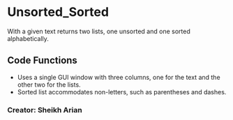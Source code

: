 # Unsorted_Sorted
With a given text returns two lists, one unsorted and one sorted alphabetically.

## Code Functions
- Uses a single GUI window with three columns, one for the text and the other two for the lists.
- Sorted list accommodates non-letters, such as parentheses and dashes.

### Creator: Sheikh Arian
